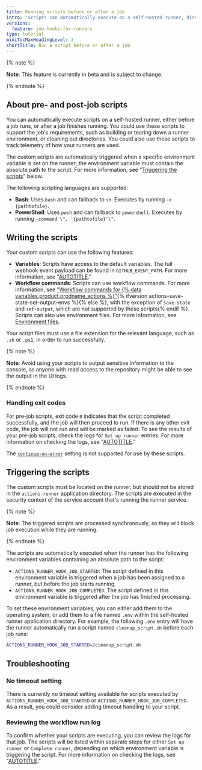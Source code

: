```yaml
---
title: Running scripts before or after a job
intro: 'Scripts can automatically execute on a self-hosted runner, directly before or after a job.'
versions:
  feature: job-hooks-for-runners
type: tutorial
miniTocMaxHeadingLevel: 3
shortTitle: Run a script before or after a job
---
```


{% note %}

**Note**: This feature is currently in beta and is subject to change.

{% endnote %}

## About pre- and post-job scripts

You can automatically execute scripts on a self-hosted runner, either before a job runs, or after a job finishes running. You could use these scripts to support the job's requirements, such as building or tearing down a runner environment, or cleaning out directories. You could also use these scripts to track telemetry of how your runners are used.

The custom scripts are automatically triggered when a specific environment variable is set on the runner; the environment variable must contain the absolute path to the script. For more information, see "[Triggering the scripts](#triggering-the-scripts)" below.

The following scripting languages are supported:

- **Bash**: Uses `bash` and can fallback to `sh`. Executes by running `-e {pathtofile}`.
- **PowerShell**: Uses `pwsh` and can fallback to `powershell`. Executes by running `-command \". '{pathtofile}'\"`.

## Writing the scripts

Your custom scripts can use the following features:

- **Variables**:  Scripts have access to the default variables. The full webhook event payload can be found in `GITHUB_EVENT_PATH`. For more information, see "[AUTOTITLE](/actions/learn-github-actions/variables#default-environment-variables)."
- **Workflow commands**: Scripts can use workflow commands. For more information, see ["Workflow commands for {% data variables.product.prodname_actions %}"](/actions/using-workflows/workflow-commands-for-github-actions){% ifversion actions-save-state-set-output-envs %}{% else %}, with the exception of `save-state` and `set-output`, which are not supported by these scripts{% endif %}. Scripts can also use environment files. For more information, see [Environment files](/actions/using-workflows/workflow-commands-for-github-actions#environment-files).

Your script files must use a file extension for the relevant language, such as `.sh` or `.ps1`, in order to run successfully.

{% note %}

**Note**: Avoid using your scripts to output sensitive information to the console, as anyone with read access to the repository might be able to see the output in the UI logs.

{% endnote %}

### Handling exit codes

For pre-job scripts, exit code `0` indicates that the script completed successfully, and the job will then proceed to run. If there is any other exit code, the job will not run and will be marked as failed. To see the results of your pre-job scripts, check the logs for `Set up runner` entries. For more information on checking the logs, see "[AUTOTITLE](/actions/monitoring-and-troubleshooting-workflows/using-workflow-run-logs#viewing-logs-to-diagnose-failures)."

The [`continue-on-error`](/actions/using-workflows/workflow-syntax-for-github-actions#jobsjob_idcontinue-on-error) setting is not supported for use by these scripts.

## Triggering the scripts

The custom scripts must be located on the runner, but should not be stored in the `actions-runner` application directory. The scripts are executed in the security context of the service account that's running the runner service.

{% note %}

**Note**: The triggered scripts are processed synchronously, so they will block job execution while they are running.

{% endnote %}

The scripts are automatically executed when the runner has the following environment variables containing an absolute path to the script:
- `ACTIONS_RUNNER_HOOK_JOB_STARTED`: The script defined in this environment variable is triggered when a job has been assigned to a runner, but before the job starts running.
- `ACTIONS_RUNNER_HOOK_JOB_COMPLETED`: The script defined in this environment variable is triggered after the job has finished processing.

To set these environment variables, you can either add them to the operating system, or add them to a file named `.env` within the self-hosted runner application directory. For example, the following `.env` entry will have the runner automatically run a script named `cleanup_script.sh` before each job runs:

```bash
ACTIONS_RUNNER_HOOK_JOB_STARTED=/cleanup_script.sh
```

## Troubleshooting


### No timeout setting

There is currently no timeout setting available for scripts executed by `ACTIONS_RUNNER_HOOK_JOB_STARTED` or `ACTIONS_RUNNER_HOOK_JOB_COMPLETED`. As a result, you could consider adding timeout handling to your script.

### Reviewing the workflow run log

To confirm whether your scripts are executing, you can review the logs for that job. The scripts will be listed within separate steps for either `Set up runner` or `Complete runner`, depending on which environment variable is triggering the script. For more information on checking the logs, see "[AUTOTITLE](/actions/monitoring-and-troubleshooting-workflows/using-workflow-run-logs#viewing-logs-to-diagnose-failures)."
